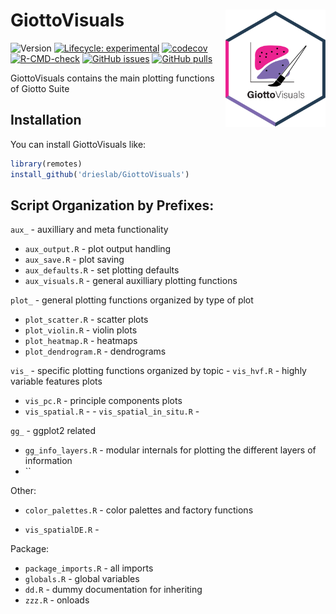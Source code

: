 
<!-- README.md is generated from README.Rmd. Please edit that file -->

# GiottoVisuals <img src="man/figures/logo.png" align="right" alt="" width="160" />

<!-- badges: start -->

![Version](https://img.shields.io/github/r-package/v/drieslab/GiottoVisuals)
[![Lifecycle:
experimental](https://img.shields.io/badge/lifecycle-experimental-orange.svg)](https://lifecycle.r-lib.org/articles/stages.html#experimental)
[![codecov](https://codecov.io/github/drieslab/GiottoVisuals/graph/badge.svg?token=F4ga1Ahbhw)](https://codecov.io/github/drieslab/GiottoVisuals)
[![R-CMD-check](https://github.com/drieslab/GiottoVisuals/actions/workflows/R-CMD-check.yml/badge.svg)](https://github.com/drieslab/GiottoVisuals/actions/workflows/R-CMD-check.yml)
[![GitHub
issues](https://img.shields.io/github/issues/drieslab/Giotto)](https://github.com/drieslab/Giotto/issues)
[![GitHub
pulls](https://img.shields.io/github/issues-pr/drieslab/GiottoVisuals)](https://github.com/drieslab/GiottoVisuals/pulls)
<!-- badges: end -->

GiottoVisuals contains the main plotting functions of Giotto Suite

## Installation

You can install GiottoVisuals like:

``` r
library(remotes)
install_github('drieslab/GiottoVisuals')
```

## Script Organization by Prefixes:

`aux_` - auxilliary and meta functionality  
- `aux_output.R` - plot output handling  
- `aux_save.R` - plot saving  
- `aux_defaults.R` - set plotting defaults  
- `aux_visuals.R` - general auxilliary plotting functions

`plot_` - general plotting functions organized by type of plot  
- `plot_scatter.R` - scatter plots  
- `plot_violin.R` - violin plots  
- `plot_heatmap.R` - heatmaps  
- `plot_dendrogram.R` - dendrograms

`vis_` - specific plotting functions organized by topic - `vis_hvf.R` -
highly variable features plots  
- `vis_pc.R` - principle components plots  
- `vis_spatial.R` - - `vis_spatial_in_situ.R` -

`gg_` - ggplot2 related  
- `gg_info_layers.R` - modular internals for plotting the different
layers of information  
- \`\`

Other:  
- `color_palettes.R` - color palettes and factory functions

- `vis_spatialDE.R` -

Package:  
- `package_imports.R` - all imports  
- `globals.R` - global variables  
- `dd.R` - dummy documentation for inheriting  
- `zzz.R` - onloads
